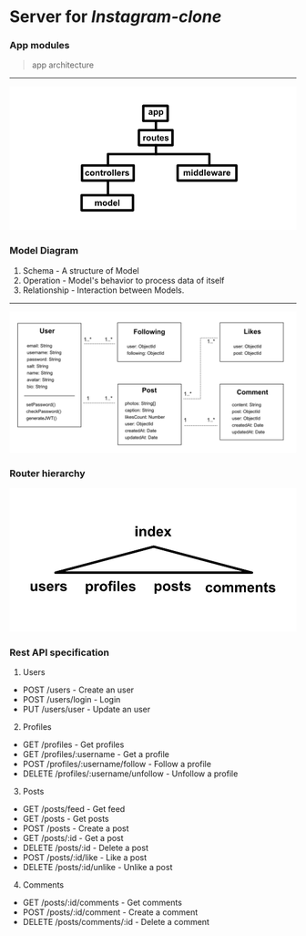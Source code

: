 # Server for *Instagram-clone*


### App modules
> app architecture
---
![Modules](/images/modules.png)


### Model Diagram
1. Schema - A structure of Model
2. Operation - Model's behavior to process data of itself
3. Relationship - Interaction between Models.
---
![Diagram](/server/public/images/Diagram.png)

### Router hierarchy
![Routers](/server/public/images/routers.png)

### Rest API specification
1. Users
- POST /users - Create an user
- POST /users/login - Login
- PUT /users/user - Update an user

2. Profiles
- GET /profiles - Get profiles
- GET /profiles/:username - Get a profile
- POST /profiles/:username/follow - Follow a profile
- DELETE /profiles/:username/unfollow - Unfollow a profile

3. Posts
- GET /posts/feed - Get feed
- GET /posts - Get posts
- POST /posts - Create a post
- GET /posts/:id - Get a post
- DELETE /posts/:id - Delete a post
- POST /posts/:id/like - Like a post
- DELETE /posts/:id/unlike - Unlike a post

4. Comments
- GET /posts/:id/comments - Get comments
- POST /posts/:id/comment - Create a comment
- DELETE /posts/comments/:id - Delete a comment



